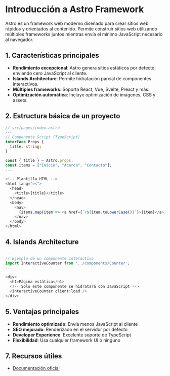 # Introducción a Astro Framework

Astro es un framework web moderno diseñado para crear sitios web rápidos y orientados al contenido. Permite construir sitios web utilizando múltiples frameworks juntos mientras envía el mínimo JavaScript necesario al navegador.

## 1. Características principales

- **Rendimiento excepcional**: Astro genera sitios estáticos por defecto, enviando cero JavaScript al cliente.
- **Islands Architecture**: Permite hidratación parcial de componentes interactivos.
- **Múltiples frameworks**: Soporta React, Vue, Svelte, Preact y más.
- **Optimización automática**: Incluye optimización de imágenes, CSS y assets.

## 2. Estructura básica de un proyecto

```typescript
// src/pages/index.astro
---
// Componente Script (TypeScript)
interface Props {
  title: string;
}

const { title } = Astro.props;
const items = ["Inicio", "Acerca", "Contacto"];
---

<!-- Plantilla HTML -->
<html lang="es">
  <head>
    <title>{title}</title>
  </head>
  <body>
    <nav>
      {items.map(item => <a href={`/${item.toLowerCase()}`}>{item}</a>)}
    </nav>
  </body>
</html>
```

## 4. Islands Architecture

```typescript
---
// Ejemplo de un componente interactivo
import InteractiveCounter from '../components/Counter';
---

<div>
  <h1>Página estática</h1>
  <!-- Solo este componente se hidratará con JavaScript -->
  <InteractiveCounter client:load />
</div>
```

## 5. Ventajas principales

- **Rendimiento optimizado**: Envía menos JavaScript al cliente
- **SEO mejorado**: Renderizado en el servidor por defecto
- **Developer Experience**: Excelente soporte de TypeScript
- **Flexibilidad**: Usa cualquier framework UI o ninguno

## 7. Recursos útiles

- [Documentación oficial](https://docs.astro.build/es/)
